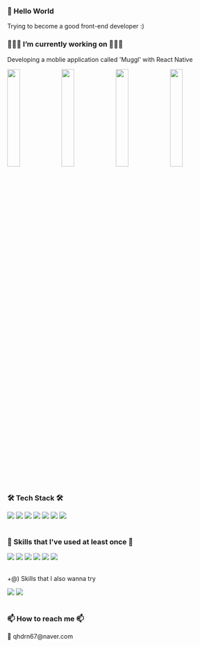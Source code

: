 <h3>👋 Hello World </h3> 
<p> Trying to become a good front-end developer :) </p>

<h3>👩🏻‍💻 I’m currently working on 👩🏻‍💻</h3>
<p> Developing a moblie application called 'Muggl' with React Native </p>
<div style="flex">
  <img width="24%" src="https://user-images.githubusercontent.com/31675683/139572469-df0d9675-bb71-49d9-8859-279739b102b2.gif"/>
  <img width="24%" src="https://user-images.githubusercontent.com/31675683/139572437-6c2aea78-ac29-4cf8-832b-34dbe78f7b2b.gif" />
  <img width="24%" src="https://user-images.githubusercontent.com/31675683/139572442-f0300860-2759-4d61-b7ec-87550f1585f9.gif"/>
  <img width="24%" src="https://user-images.githubusercontent.com/31675683/139572447-68c6e3a4-4d4e-4cca-a8a5-e5602403f554.gif" />
</div>
</br>

<h3> 🛠 Tech Stack 🛠</h3>
<div style="flex">
  <img src="https://img.shields.io/badge/Javascript-F7DF1E?style=flat-square&logo=Javascript&logoColor=white"/>
  <img src="https://img.shields.io/badge/React-61DAFB?style=flat-square&logo=React&logoColor=white"/>
  <img src="https://img.shields.io/badge/ReactNative-0088CC?style=flat-square&logo=React&logoColor=white"/>
  <img src="https://img.shields.io/badge/HTML-E34F26?style=flat-square&logo=HTML5&logoColor=white"/>
  <img src="https://img.shields.io/badge/Css-1572B6?style=flat-square&logo=css3&logoColor=white"/>
  <img src="https://img.shields.io/badge/Firebase-FFCA28?style=flat-square&logo=firebase&logoColor=white"/>
  <img src="https://img.shields.io/badge/Github-F05032?style=flat-square&logo=github&logoColor=white"/>
</div>
</br>

<h3>🌱 Skills that I've used at least once 🌱</h3>
<div style="flex;">
  <img src="https://img.shields.io/badge/Typescript-3178C6?style=flat-square&logo=typescript&logoColor=white"/>
  <img src="https://img.shields.io/badge/Redux-764ABC?style=flat-square&logo=redux&logoColor=white"/>
  <img src="https://img.shields.io/badge/Graphql-E10098?style=flat-square&logo=graphql&logoColor=white"/>
  <img src="https://img.shields.io/badge/Expo-000020?style=flat-square&logo=expo&logoColor=white"/>
  <img src="https://img.shields.io/badge/Node-339933?style=flat-square&logo=node.js&logoColor=white"/>
  <img src="https://img.shields.io/badge/Prisma-2D3748?style=flat-square&logo=prisma&logoColor=white"/>
</div>
</br> 
<p> +@) Skills that I also wanna try</p> 
<div style="flex">
  <img src="https://img.shields.io/badge/NextJs-000000?style=flat-square&logo=next.js&logoColor=white"/>
  <img src="https://img.shields.io/badge/NestJs-E0234E?style=flat-square&logo=nestjs&logoColor=white"/>
</div> 
</br>  
  
<h3>📫 How to reach me 📫</h3>
<p>📩 qhdrn67@naver.com</p>
